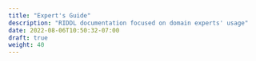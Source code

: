 ```yaml
---
title: "Expert's Guide"
description: "RIDDL documentation focused on domain experts' usage"
date: 2022-08-06T10:50:32-07:00
draft: true
weight: 40
---
```



